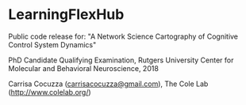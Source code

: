 # LearningFlexHub
Public code release for: "A Network Science Cartography of Cognitive Control System Dynamics"

PhD Candidate Qualifying Examination, Rutgers University Center for Molecular and Behavioral Neuroscience, 2018

Carrisa Cocuzza (carrisacocuzza@gmail.com), The Cole Lab (http://www.colelab.org/)
